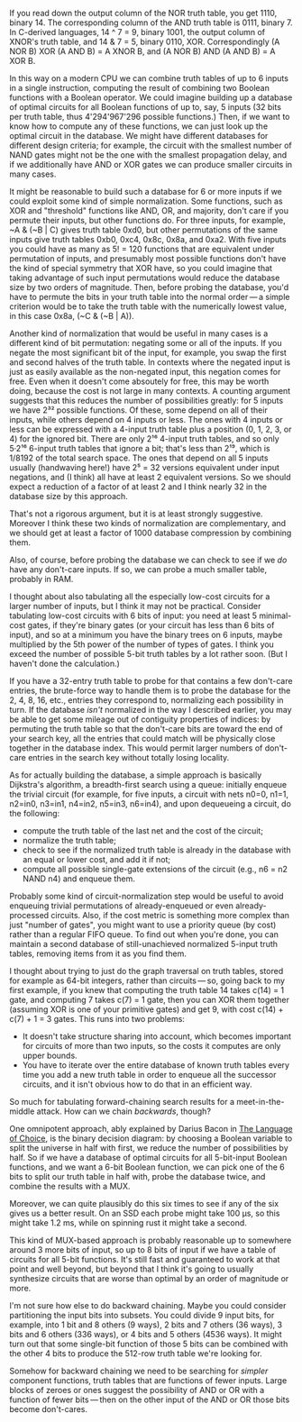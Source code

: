 If you read down the output column of the NOR truth table, you get
1110, binary 14.  The corresponding column of the AND truth table is
0111, binary 7.  In C-derived languages, 14 ^ 7 = 9, binary 1001, the
output column of XNOR's truth table, and 14 & 7 = 5, binary 0110, XOR.
Correspondingly (A NOR B) XOR (A AND B) = A XNOR B, and (A NOR B) AND
(A AND B) = A XOR B.

In this way on a modern CPU we can combine truth tables of up to 6
inputs in a single instruction, computing the result of combining two
Boolean functions with a Boolean operator.  We could imagine building
up a database of optimal circuits for all Boolean functions of up to,
say, 5 inputs (32 bits per truth table, thus 4'294'967'296 possible
functions.)  Then, if we want to know how to compute any of these
functions, we can just look up the optimal circuit in the database.
We might have different databases for different design criteria; for
example, the circuit with the smallest number of NAND gates might not
be the one with the smallest propagation delay, and if we additionally
have AND or XOR gates we can produce smaller circuits in many cases.

It might be reasonable to build such a database for 6 or more inputs
if we could exploit some kind of simple normalization.  Some
functions, such as XOR and "threshold" functions like AND, OR, and
majority, don't care if you permute their inputs, but other functions
do.  For three inputs, for example, ~A & (~B | C) gives truth table
0xd0, but other permutations of the same inputs give truth tables
0xb0, 0xc4, 0x8c, 0x8a, and 0xa2.  With five inputs you could have as
many as 5! = 120 functions that are equivalent under permutation of
inputs, and presumably most possible functions don't have the kind of
special symmetry that XOR have, so you could imagine that taking
advantage of such input permutations would reduce the database size by
two orders of magnitude.  Then, before probing the database, you'd
have to permute the bits in your truth table into the normal order — a
simple criterion would be to take the truth table with the numerically
lowest value, in this case 0x8a, (~C & (~B | A)).

Another kind of normalization that would be useful in many cases is a
different kind of bit permutation: negating some or all of the inputs.
If you negate the most significant bit of the input, for example, you
swap the first and second halves of the truth table.  In contexts
where the negated input is just as easily available as the non-negated
input, this negation comes for free.  Even when it doesn't come
absoutely for free, this may be worth doing, because the cost is not
large in many contexts.  A counting argument suggests that this
reduces the number of possibilities greatly: for 5 inputs we have 2³²
possible functions.  Of these, some depend on all of their inputs,
while others depend on 4 inputs or less.  The ones with 4 inputs or
less can be expressed with a 4-input truth table plus a position (0,
1, 2, 3, or 4) for the ignored bit.  There are only 2¹⁶ 4-input truth
tables, and so only 5·2¹⁶ 6-input truth tables that ignore a bit;
that's less than 2¹⁹, which is 1/8192 of the total search space.  The
ones that depend on all 5 inputs usually (handwaving here!) have 2⁵ =
32 versions equivalent under input negations, and (I think) all have
at least 2 equivalent versions.  So we should expect a reduction of a
factor of at least 2 and I think nearly 32 in the database size by
this approach.

That's not a rigorous argument, but it is at least strongly
suggestive.  Moreover I think these two kinds of normalization are
complementary, and we should get at least a factor of 1000 database
compression by combining them.

Also, of course, before probing the database we can check to see if we
*do* have any don't-care inputs.  If so, we can probe a much smaller
table, probably in RAM.

I thought about also tabulating all the especially low-cost circuits
for a larger number of inputs, but I think it may not be practical.
Consider tabulating low-cost circuits with 6 bits of input: you need
at least 5 minimal-cost gates, if they're binary gates (or your
circuit has less than 6 bits of input), and so at a minimum you have
the binary trees on 6 inputs, maybe multiplied by the 5th power of the
number of types of gates.  I think you exceed the number of possible
5-bit truth tables by a lot rather soon.  (But I haven't done the
calculation.)

If you have a 32-entry truth table to probe for that contains a few
don't-care entries, the brute-force way to handle them is to probe the
database for the 2, 4, 8, 16, etc., entries they correspond to,
normalizing each possibility in turn.  If the database *isn't*
normalized in the way I described earlier, you may be able to get some
mileage out of contiguity properties of indices: by permuting the
truth table so that the don't-care bits are toward the end of your
search key, all the entries that could match will be physically close
together in the database index.  This would permit larger numbers of
don't-care entries in the search key without totally losing locality.

As for actually building the database, a simple approach is basically
Dijkstra's algorithm, a breadth-first search using a queue: initially
enqueue the trivial circuit (for example, for five inputs, a circuit
with nets n0=0, n1=1, n2=in0, n3=in1, n4=in2, n5=in3, n6=in4), and
upon dequeueing a circuit, do the following:

- compute the truth table of the last net and the cost of the circuit;
- normalize the truth table;
- check to see if the normalized truth table is already in the
  database with an equal or lower cost, and add it if not;
- compute all possible single-gate extensions of the circuit (e.g., n6
  = n2 NAND n4) and enqueue them.

Probably some kind of circuit-normalization step would be useful to
avoid enqueuing trivial permutations of already-enqueued or even
already-processed circuits.  Also, if the cost metric is something
more complex than just "number of gates", you might want to use a
priority queue (by cost) rather than a regular FIFO queue.  To find
out when you're done, you can maintain a second database of
still-unachieved normalized 5-input truth tables, removing items from
it as you find them.

I thought about trying to just do the graph traversal on truth tables,
stored for example as 64-bit integers, rather than circuits — so,
going back to my first example, if you knew that computing the truth
table 14 takes c(14) = 1 gate, and computing 7 takes c(7) = 1 gate,
then you can XOR them together (assuming XOR is one of your primitive
gates) and get 9, with cost c(14) + c(7) + 1 = 3 gates.  This runs
into two problems:

- It doesn't take structure sharing into account, which becomes
  important for circuits of more than two inputs, so the costs it
  computes are only upper bounds.
- You have to iterate over the entire database of known truth tables
  every time you add a new truth table in order to enqueue all the
  successor circuits, and it isn't obvious how to do that in an
  efficient way.

So much for tabulating forward-chaining search results for a
meet-in-the-middle attack.  How can we chain *backwards*, though?

One omnipotent approach, ably explained by Darius Bacon in [The
Language of Choice][0], is the binary decision diagram: by choosing a
Boolean variable to split the universe in half with first, we reduce
the number of possibilities by half.  So if we have a database of
optimal circuits for all 5-bit-input Boolean functions, and we want a
6-bit Boolean function, we can pick one of the 6 bits to split our
truth table in half with, probe the database twice, and combine the
results with a MUX.

[0]: https://codewords.recurse.com/issues/four/the-language-of-choice

Moreover, we can quite plausibly do this six times to see if any of
the six gives us a better result.  On an SSD each probe might take
100 μs, so this might take 1.2 ms, while on spinning rust it might
take a second.

This kind of MUX-based approach is probably reasonable up to somewhere
around 3 more bits of input, so up to 8 bits of input if we have a
table of circuits for all 5-bit functions.  It's still fast and
guaranteed to work at that point and well beyond, but beyond that I
think it's going to usually synthesize circuits that are worse than
optimal by an order of magnitude or more.

I'm not sure how else to do backward chaining.  Maybe you could
consider partitioning the input bits into subsets.  You could divide 9
input bits, for example, into 1 bit and 8 others (9 ways), 2 bits and
7 others (36 ways), 3 bits and 6 others (336 ways), or 4 bits and 5
others (4536 ways).  It might turn out that some single-bit function
of those 5 bits can be combined with the other 4 bits to produce the
512-row truth table we're looking for.

Somehow for backward chaining we need to be searching for *simpler*
component functions, truth tables that are functions of fewer inputs.
Large blocks of zeroes or ones suggest the possibility of AND or OR
with a function of fewer bits — then on the other input of the AND or
OR those bits become don't-cares.